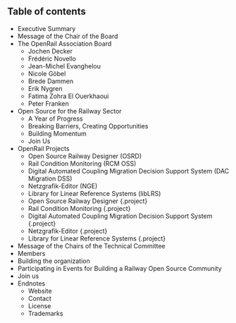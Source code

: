## Table of contents

  * Executive Summary
  * Message of the Chair of the Board
  * The OpenRail Association Board
    * Jochen Decker
    * Frédéric Novello
    * Jean-Michel Evanghelou
    * Nicole Göbel
    * Brede Dammen
    * Erik Nygren
    * Fatima Zohra El Ouerkhaoui
    * Peter Franken
  * Open Source for the Railway Sector
    * A Year of Progress
    * Breaking Barriers, Creating Opportunities
    * Building Momentum
    * Join Us
  * OpenRail Projects
    * Open Source Railway Designer (OSRD)
    * Rail Condition Monitoring (RCM OSS)
    * Digital Automated Coupling Migration Decision Support System (DAC Migration DSS)
    * Netzgrafik-Editor (NGE)
    * Library for Linear Reference Systems (libLRS)
    * Open Source Railway Designer {.project}
    * Rail Condition Monitoring {.project}
    * Digital Automated Coupling Migration Decision Support System {.project}
    * Netzgrafik-Editor {.project}
    * Library for Linear Reference Systems {.project}
  * Message of the Chairs of the Technical Committee
  * Members
  * Building the organization
  * Participating in Events for Building a Railway Open Source Community
  * Join us
  * Endnotes
    * Website
    * Contact
    * License
    * Trademarks
